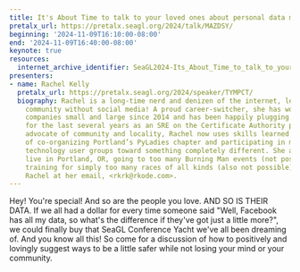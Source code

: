 ```yaml
---
title: It's About Time to talk to your loved ones about personal data management
pretalx_url: https://pretalx.seagl.org/2024/talk/MAZDSY/
beginning: '2024-11-09T16:10:00-08:00'
end: '2024-11-09T16:40:00-08:00'
keynote: true
resources:
  internet_archive_identifier: SeaGL2024-Its_About_Time_to_talk_to_your_loved_ones_about_personal_data_management
presenters:
- name: Rachel Kelly
  pretalx_url: https://pretalx.seagl.org/2024/speaker/TYMPCT/
  biography: Rachel is a long-time nerd and denizen of the internet, learning to form
    community without social media! A proud career-switcher, she has worked for tech
    companies small and large since 2014 and has been happily plugging away at Fastly
    for the last several years as an SRE on the Certificate Authority project. A staunch
    advocate of community and locality, Rachel now uses skills learned from many years
    of co-organizing Portland’s PyLadies chapter and participating in many community-oriented
    technology user groups toward something completely different. She and her partner
    live in Portland, OR, going to too many Burning Man events (not possible) and
    training for simply too many races of all kinds (also not possible). You can reach
    Rachel at her email, <rkrk@rkode.com>.
---
```


Hey! You're special! And so are the people you love. AND SO IS THEIR DATA. If we all had a dollar for every time someone said "Well, Facebook has all my data, so what's the difference if they've got just a little more?", we could finally buy that SeaGL Conference Yacht we've all been dreaming of. And you know all this! So come for a discussion of how to positively and lovingly suggest ways to be a little safer while not losing your mind or your community.
